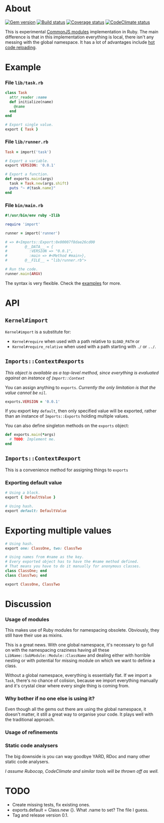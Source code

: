 # About

[![Gem version][GV img]][Gem version]
[![Build status][BS img]][Build status]
[![Coverage status][CS img]][Coverage status]
[![CodeClimate status][CC img]][CodeClimate status]

This is experimental [CommonJS modules](http://wiki.commonjs.org/wiki/Modules) implementation in Ruby. The main difference is that in this implementation everything is local, there isn't any messing with the global namespace. It has a lot of advantages include [hot code reloading](http://romeda.org/blog/2010/01/hot-code-loading-in-nodejs.html).

# Example

### File `lib/task.rb`

```ruby
class Task
  attr_reader :name
  def initialize(name)
    @name
  end
end

# Export single value.
export { Task }
```

### File `lib/runner.rb`

```ruby
Task = import('task')

# Export a variable.
export VERSION: '0.0.1'

# Export a function.
def exports.main(args)
  task = Task.new(args.shift)
  puts "~ #{task.name}"
end
```

### File `bin/main.rb`

```ruby
#!/usr/bin/env ruby -Ilib

require 'import'

runner = import('runner')

# => #<Imports::Export:0x00007f8dae26cd00
#        @__DATA__ = {
#          :VERSION => "0.0.1",
#          :main => #<Method #main>},
#        @__FILE__ = "lib/runner.rb">

# Run the code.
runner.main(ARGV)
```

The syntax is very flexible. Check the [examples](https://github.com/botanicus/commonjs_modules/tree/master/examples) for more.

# API

## `Kernel#import`

`Kernel#import` is a substitute for:

- `Kernel#require` when used with a path relative to `$LOAD_PATH` or
- `Kernel#require_relative` when used with a path starting with `./` or `../`.

## `Imports::Context#exports`

_This object is available as a top-level method, since everything is evaluated against an instance of `Import::Context`_

You can assign anything to `exports`. _Currently the only limitation is that the value cannot be `nil`._

```ruby
exports.VERSION = '0.0.1'
```

If you export key `default`, then only specified value will be exported, rather than an instance of `Imports::Exports` holding multiple values.

You can also define singleton methods on the `exports` object:

```ruby
def exports.main(*args)
  # TODO: Implement me.
end
```

## `Imports::Context#export`

This is a convenience method for assigning things to `exports`

### Exporting default value

```ruby
# Using a block.
export { DefaultValue }

# Using hash.
export default: DefaultValue
```

# Exporting multiple values

```ruby
# Using hash.
export one: ClassOne, two: ClassTwo

# Using names from #name as the key.
# Every exported object has to have the #name method defined.
# That means you have to do it manually for anonymous classes.
class ClassOne; end
class ClassTwo; end

export ClassOne, ClassTwo
```

# Discussion

### Usage of modules

This makes use of Ruby modules for namespacing obsolete. Obviously, they still have their use as mixins.

This is a great news. With one global namespace, it's necessary to go full on with the namespacing craziness having all these `LibName::SubModule::Module::ClassName` and dealing either with horrible nesting or with potential for missing module on which we want to definie a class.

Without a global namespace, everything is essentially flat. If we import a `Task`, there's no chance of colision, because we import everything manually and it's crystal clear where every single thing is coming from.

### Why bother if no one else is using it?

Even though all the gems out there are using the global namespace, it doesn't matter, it still a great way to organise your code. It plays well with the traditional approach.

### Usage of refinements

### Static code analysers

The big downside is you can way goodbye YARD, RDoc and many other static code analysers.

_I assume Rubocop, CodeClimate and similar tools will be thrown off as well._

# TODO

- Create missing tests, fix existing ones.
- exports.default = Class.new {}. What .name to set? The file I guess.
- Tag and release version 0.1.

[Gem version]: https://rubygems.org/gems/commonjs_modules
[Build status]: https://travis-ci.org/botanicus/commonjs_modules
[Coverage status]: https://coveralls.io/github/botanicus/commonjs_modules
[CodeClimate status]: https://codeclimate.com/github/botanicus/commonjs_modules/maintainability

[GV img]: https://badge.fury.io/rb/commonjs_modules.svg
[BS img]: https://travis-ci.org/botanicus/commonjs_modules.svg?branch=master
[CS img]: https://img.shields.io/coveralls/botanicus/commonjs_modules.svg
[CC img]: https://api.codeclimate.com/v1/badges/a99a88d28ad37a79dbf6/maintainability
